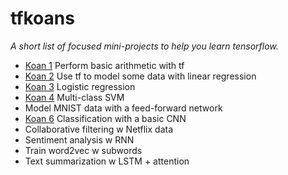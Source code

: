 # tfkoans

*A short list of focused mini-projects to help you learn tensorflow.*

- [Koan 1](https://github.com/unbox-research/tfkoans/tree/master/koan_1) Perform basic arithmetic with tf
- [Koan 2](https://github.com/unbox-research/tfkoans/tree/master/koan_2) Use tf to model some data with linear regression 
- [Koan 3](https://github.com/unbox-research/tfkoans/tree/master/koan_3) Logistic regression
- [Koan 4](https://github.com/unbox-research/tfkoans/tree/master/koan_4) Multi-class SVM
- Model MNIST data with a feed-forward network
- [Koan 6](https://github.com/unbox-research/tfkoans/tree/master/koan_6) Classification with a basic CNN
- Collaborative filtering w Netflix data
- Sentiment analysis w RNN
- Train word2vec w subwords
- Text summarization w LSTM + attention
